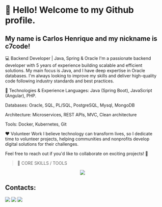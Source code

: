 # 👋 Hello! Welcome to my Github profile.
## My name is Carlos Henrique and my nickname is c7code!

💻 Backend Developer | Java, Spring & Oracle
I'm a passionate backend developer with 5 years of experience building scalable and efficient solutions. My main focus is Java, and I have deep expertise in Oracle databases. 
I'm always looking to improve my skills and deliver high-quality code following industry standards and best practices.

🚀 Technologies & Experience
Languages: Java (Spring Boot), JavaScript (Angular), PHP.

Databases: Oracle, SQL, PL/SQL, PostgreSQL, Mysql, MongoDB

Architecture: Microservices, REST APIs, MVC, Clean architecture

Tools: Docker, Kubernetes, Git

❤️ Volunteer Work
I believe technology can transform lives, so I dedicate time to volunteer projects, helping communities and nonprofits develop digital solutions for their challenges.

Feel free to reach out if you'd like to collaborate on exciting projects! 🚀

> 🚀 CORE SKILLS / TOOLS

<div align="center">
<img src="https://skillicons.dev/icons?i=java,spring,kotlin,maven,gradle,aws,git,jenkins,docker,kafka,kubernetes,mongodb,mysql,postgres,postman,js,ts,angular,nextjs,rabbitmq&perline=20" />
</div>


## Contacts:

<div>
<a href="https://api.whatsapp.com/send?phone=5581998801192"><img src="https://img.shields.io/badge/WhatsApp-25D366?style=for-the-badge&logo=whatsapp&logoColor=white"></a>
<a href = "mailto:c97code@outlook.com"><img loading="lazy" src="https://img.shields.io/badge/Gmail-D14836?style=for-the-badge&logo=gmail&logoColor=white" target="_blank"></a>
<a href="https://www.linkedin.com/in/carlos-reis-746225170/" target="_blank"><img loading="lazy" src="https://img.shields.io/badge/-LinkedIn-%230077B5?style=for-the-badge&logo=linkedin&logoColor=white" target="_blank"></a>   
</div>
